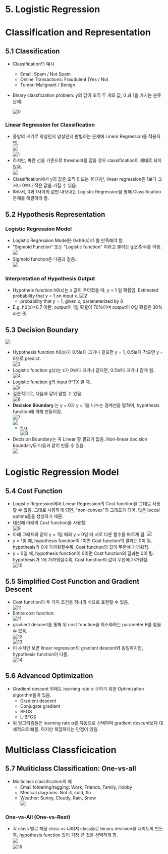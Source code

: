 # 5. Logistic Regression
# Classification and Representation
## 5.1 Classification
- Classification의 예시
  - Email: Spam / Not Spam
  - Online Transactions: Fraudulent (Yes / No)
  - Tumor: Malignant / Benign
- Binary classficiation problem: y의 값이 오직 두 개의 값, 0 과 1을 가지는 분류 문제.   

  ![0](https://user-images.githubusercontent.com/68726615/89259961-576d2380-d666-11ea-89cb-75bead9a6fba.png "")
### Linear Regression for Classification
- 종양의 크기로 악성인지 양성인지 판별하는 문제에 Linear Regression를 적용하면,   
  ![](https://wikidocs.net/images/page/4267/logreg102.PNG "")   
  ![1](https://user-images.githubusercontent.com/68726615/89259962-576d2380-d666-11ea-9848-d73911474b6c.png "")   
- 하지만, 파란 선을 기준으로 threshold를 잡을 경우 classification이 제대로 되지 않음.   
  ![](https://wikidocs.net/images/page/4267/logreg104.PNG "")   
- Classification에서 y의 값은 오직 0 또는 1이지만, linear regression은 1보다 크거나 0보다 작은 값을 가질 수 있음.
- 따라서, 0과 1사이의 값만 내보내는 Logistic Regression을 통해 Classification 문제를 해결하려 함.

## 5.2 Hypothesis Representation
### Logistic Regression Model
  - Logistic Regression Model은 0≤hθ(x)≤1 를 만족해야 함.
  - "Sigmoid Function" 또는 "Logistic function" 이라고 불리는 g(z)함수를 이용.   
    ![](https://wikidocs.net/images/page/4287/logreg201.PNG "")   
  - Sigmoid function은 다음과 같음.   
    ![](https://user-images.githubusercontent.com/68726615/93429785-a6aca200-f8fc-11ea-89c2-4f11c484e159.png) 
### Interpretation of Hypothesis Output
- Hypotheis function hθ(x)는 x 값이 주어졌을 때, y = 1 일 확률임. Estimated probability that y = 1 on input x.
  ![2](https://user-images.githubusercontent.com/68726615/89259963-5805ba00-d666-11ea-8a32-ed5ced82de7f.png "")
  - probability that y = 1, given x, parameterized by θ
- E.g. hθ(x)=0.7 이란, output이 1일 확률이 70%이며 output이 0일 확률은 30%라는 뜻.
## 5.3 Decision Boundary
  ![](https://wikidocs.net/images/page/4288/logreg301.PNG "")   
- Hypothesis function hθ(x)가 0.5보다 크거나 같으면 y = 1, 0.5보다 작으면 y = 0으로 predict.   
  ![3](https://user-images.githubusercontent.com/68726615/89259964-5805ba00-d666-11ea-9145-1eea0f9b05d2.png "")   
- Logistic function g(z)는 z가 0보다 크거나 같으면, 0.5보다 크거나 같게 됨.   
  ![4](https://user-images.githubusercontent.com/68726615/89259965-589e5080-d666-11ea-9267-45366397a446.png "")   
- Logistic function g의 input θ^TX 일 때,   
  ![5](https://user-images.githubusercontent.com/68726615/89259966-5936e700-d666-11ea-9a11-9e53e2349ff7.png "")   
- 결론적으로, 다음과 같이 말할 수 있음.   
  ![6](https://user-images.githubusercontent.com/68726615/89259968-5936e700-d666-11ea-87db-261ad589cf69.png "")   
- __Decision Boundary__ 는 y = 0과 y = 1을 나누는 경계선을 말하며, hypothesis function에 의해 만들어짐.   
  ![7](https://user-images.githubusercontent.com/68726615/89259970-59cf7d80-d666-11ea-85dc-c0524816b39b.png "")   
  ![](https://wikidocs.net/images/page/4288/logreg303.PNG "")    
  - E.g.   
    ![8](https://user-images.githubusercontent.com/68726615/89259972-59cf7d80-d666-11ea-9e08-e18931857420.png "")   
 - Decision Boundary는 꼭 Linear 할 필요가 없음. Non-linear decision boundary도 다음과 같이 만들 수 있음.   
  ![](https://wikidocs.net/images/page/4288/logreg305.PNG "")   
# Logistic Regression Model
## 5.4 Cost Function
- Logistic Regression에서 Linear Regression의 Cost function을 그대로 사용할 수 없음. 그대로 사용하게 되면, "non-convex"의 그래프가 되어, 많은 loccal optima들을 생성하기 때문.
- 대신에 아래의 Cost function을 사용함.   
  ![9](https://user-images.githubusercontent.com/68726615/89259974-5a681400-d666-11ea-9aff-203c6cdbcd65.png "")   
- 아래 그래프와 같이 y = 1일 때와 y = 0일 때 서로 다른 함수를 따르게 됨.
  ![](https://wikidocs.net/images/page/4289/logreg403.PNG "")   
- y = 1일 때, hypothesis function이 1이면 Cost function의 결과는 0이 됨. hypothesis가 0에 가까워질수록, Cost function의 값이 무한에 가까워짐.
- y = 0일 때, hypothesis function이 0이면 Cost function의 결과는 0이 됨. hypothesis가 1에 가까워질수록, Cost function의 값이 무한에 가까워짐.   
  ![10](https://user-images.githubusercontent.com/68726615/89259976-5a681400-d666-11ea-87df-94b5d68004b6.png "")   
## 5.5 Simplified Cost Function and Gradient Descent
- Cost function의 두 가지 조건을 하나의 식으로 표현할 수 있음.   
  ![11](https://user-images.githubusercontent.com/68726615/89259978-5b00aa80-d666-11ea-936c-0a01154de7d6.png "")   
- Entire cost function:   
  ![11](https://user-images.githubusercontent.com/68726615/89259980-5b00aa80-d666-11ea-8bb4-8dd52874d926.png "")   
- gradient descent를 통해 위 cost function을 최소화하는 parameter θ를 찾을 수 있음.   
  ![12](https://user-images.githubusercontent.com/68726615/89259983-5b994100-d666-11ea-95ef-728d179cf731.png "")   
  ![13](https://user-images.githubusercontent.com/68726615/89259984-5b994100-d666-11ea-8e60-e7fd76eaafc0.png "")   
- 이 수식만 보면 linear regression의 gradient descent와 동일하지만, hypothesis function이 다름.   
  ![14](https://user-images.githubusercontent.com/68726615/89259987-5c31d780-d666-11ea-9fa5-94db6ecbf3f6.png "")   
## 5.6 Advanced Optimization
- Gradient descent 외에도 learning rate α 구하기 위한 Optimization algorithm들이 있음.
  - Gradient descent
  - Conjugate gradient
  - BFGS
  - L-BFGS
- 위 알고리즘들은 learning rate α를 자동으로 선택하며 gradient descent보다 대체적으로 빠름. 하지만 복잡하다는 단점이 있음.
# Multiclass Classficication
## 5.7 Muliticlass Classification: One-vs-all
- Multiclass classification의 예
  - Email foldering/tagging: Work, Friends, Family, Hobby
  - Medical diagrams: Not ill, cold, flu
  - Weather: Sunny, Cloudy, Rain, Snow   
  ![](https://wikidocs.net/images/page/4291/logreg702.PNG "")
### One-vs-All (One-vs-Rest)
- 각 class 별로 해당 class vs 나머지 class들로 binary decision을 내리도록 만든 후, hypothesis function 값이 가장 큰 것을 선택하게 함.   
  ![](https://wikidocs.net/images/page/4291/logreg703.PNG "")   
  ![15](https://user-images.githubusercontent.com/68726615/89259957-563bf680-d666-11ea-84c1-c5cd733f77d7.png "")
